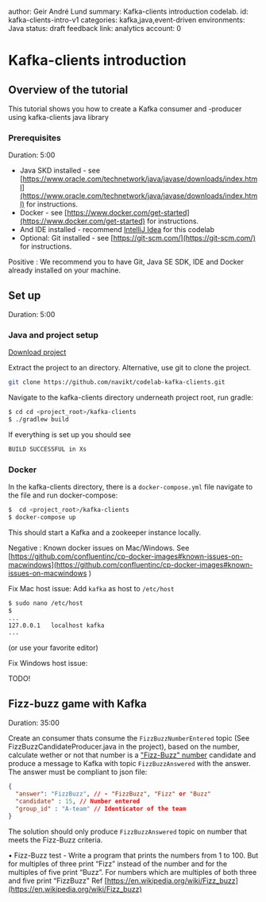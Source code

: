 author: Geir André Lund
summary: Kafka-clients introduction codelab. 
id: kafka-clients-intro-v1
categories: kafka,java,event-driven
environments: Java
status: draft
feedback link: 
analytics account: 0

# Kafka-clients introduction 

## Overview of the tutorial

This tutorial shows you how to create a Kafka consumer and -producer using kafka-clients java library

### Prerequisites 
Duration: 5:00

* Java SKD installed - see [https://www.oracle.com/technetwork/java/javase/downloads/index.html](https://www.oracle.com/technetwork/java/javase/downloads/index.html) for instructions. 
* Docker - see [https://www.docker.com/get-started](https://www.docker.com/get-started) for instructions.
* And IDE installed - recommend [IntelliJ Idea](https://www.jetbrains.com/idea/download) for this codelab
* Optional: Git installed - see [https://git-scm.com/](https://git-scm.com/) for instructions.

Positive
: We recommend you to have Git, Java SE SDK, IDE and Docker already installed on your machine.

## Set up
Duration: 5:00

### Java and project setup

[Download project](https://github.com/navikt/codelab-kafka-clients/archive/master.zip)

Extract the project to an directory. Alternative, use git to clone the project. 
``` bash
git clone https://github.com/navikt/codelab-kafka-clients.git
```

Navigate to the kafka-clients directory underneath project root, run gradle: 

``` bash
$ cd cd <project_root>/kafka-clients
$ ./gradlew build
``` 

If everything is set up you should see 

``` bash
BUILD SUCCESSFUL in Xs
```

### Docker

In the kafka-clients directory, there is a `docker-compose.yml` file navigate to the file and run docker-compose:

``` bash
$  cd <project_root>/kafka-clients
$ docker-compose up
```

This should start a Kafka and a zookeeper instance locally.  

Negative
: Known docker issues on Mac/Windows. See [https://github.com/confluentinc/cp-docker-images#known-issues-on-macwindows](https://github.com/confluentinc/cp-docker-images#known-issues-on-macwindows )

Fix Mac host issue: 
Add `kafka` as host to `/etc/host`

```bash
$ sudo nano /etc/host 
$ 
...
127.0.0.1	localhost kafka
...
```

(or use your favorite editor)

Fix Windows host issue: 

TODO!


## Fizz-buzz game with Kafka
Duration: 35:00

Create an consumer thats consume the `FizzBuzzNumberEntered` topic (See FizzBuzzCandidateProducer.java in the project), based on the number, calculate wether or not that number is a ["Fizz-Buzz" number](https://en.wikipedia.org/wiki/Fizz_buzz) candidate and produce a message to Kafka with topic `FizzBuzzAnswered` with the answer. The answer must be compliant to json file: 

```json
{
  "answer": "FizzBuzz", // - "FizzBuzz", "Fizz" or "Buzz"
  "candidate" : 15, // Number entered
  "group_id" : "A-team" // Identicator of the team 
}
```

The solution should only produce `FizzBuzzAnswered` topic on number that meets the Fizz-Buzz criteria. 

• Fizz-Buzz test - Write a program that prints the numbers from 1 to 100. But for multiples of three print “Fizz” instead of the number and for the multiples of five print “Buzz”. For numbers which are multiples of both three and five print “FizzBuzz"
Ref [https://en.wikipedia.org/wiki/Fizz_buzz](https://en.wikipedia.org/wiki/Fizz_buzz)


